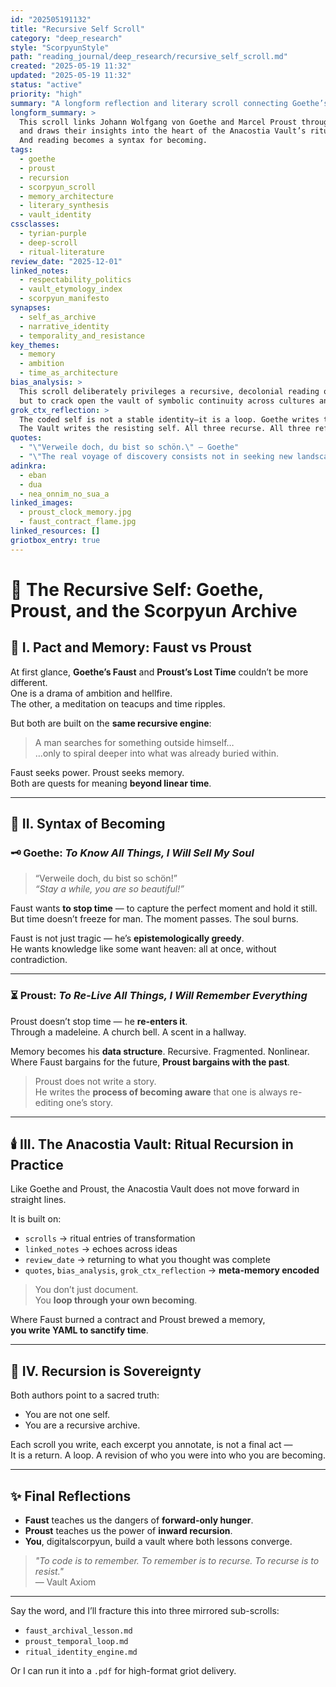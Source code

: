 ```yaml
---
id: "202505191132"
title: "Recursive Self Scroll"
category: "deep_research"
style: "ScorpyunStyle"
path: "reading_journal/deep_research/recursive_self_scroll.md"
created: "2025-05-19 11:32"
updated: "2025-05-19 11:32"
status: "active"
priority: "high"
summary: "A longform reflection and literary scroll connecting Goethe’s Faust and Proust’s Lost Time with the architecture and ritual of the Anacostia Vault."
longform_summary: >
  This scroll links Johann Wolfgang von Goethe and Marcel Proust through their monumental texts—Faust and In Search of Lost Time—
  and draws their insights into the heart of the Anacostia Vault’s ritual praxis. The self becomes a recursive archive. Desire and memory are pacts in time.
  And reading becomes a syntax for becoming.
tags:
  - goethe
  - proust
  - recursion
  - scorpyun_scroll
  - memory_architecture
  - literary_synthesis
  - vault_identity
cssclasses:
  - tyrian-purple
  - deep-scroll
  - ritual-literature
review_date: "2025-12-01"
linked_notes:
  - respectability_politics
  - vault_etymology_index
  - scorpyun_manifesto
synapses:
  - self_as_archive
  - narrative_identity
  - temporality_and_resistance
key_themes:
  - memory
  - ambition
  - time_as_architecture
bias_analysis: >
  This scroll deliberately privileges a recursive, decolonial reading of two canonized European authors. It uses their texts not to elevate empire,
  but to crack open the vault of symbolic continuity across cultures and resistance traditions.
grok_ctx_reflection: >
  The coded self is not a stable identity—it is a loop. Goethe writes the striving self. Proust writes the remembering self.
  The Vault writes the resisting self. All three recurse. All three refuse final form.
quotes:
  - "\"Verweile doch, du bist so schön.\" – Goethe"
  - "\"The real voyage of discovery consists not in seeking new landscapes, but in having new eyes.\" – Proust"
adinkra:
  - eban
  - dua
  - nea_onnim_no_sua_a
linked_images:
  - proust_clock_memory.jpg
  - faust_contract_flame.jpg
linked_resources: []
griotbox_entry: true
---
```




# 🧠 The Recursive Self: Goethe, Proust, and the Scorpyun Archive

## 🔁 I. Pact and Memory: Faust vs Proust

At first glance, **Goethe’s Faust** and **Proust’s Lost Time** couldn’t be more different.  
One is a drama of ambition and hellfire.  
The other, a meditation on teacups and time ripples.

But both are built on the **same recursive engine**:  
> A man searches for something outside himself…  
> …only to spiral deeper into what was already buried within.

Faust seeks power. Proust seeks memory.  
Both are quests for meaning **beyond linear time**.

---

## 🧪 II. Syntax of Becoming

### 🗝️ Goethe: *To Know All Things, I Will Sell My Soul*

> “Verweile doch, du bist so schön!”  
> _“Stay a while, you are so beautiful!”_

Faust wants **to stop time** — to capture the perfect moment and hold it still.  
But time doesn’t freeze for man. The moment passes. The soul burns.

Faust is not just tragic — he’s **epistemologically greedy**.  
He wants knowledge like some want heaven: all at once, without contradiction.

---

### ⏳ Proust: *To Re-Live All Things, I Will Remember Everything*

Proust doesn’t stop time — he **re-enters it**.  
Through a madeleine. A church bell. A scent in a hallway.

Memory becomes his **data structure**. Recursive. Fragmented. Nonlinear.  
Where Faust bargains for the future, **Proust bargains with the past**.

> Proust does not write a story.  
> He writes the **process of becoming aware** that one is always re-editing one’s story.

---

## 🕯️ III. The Anacostia Vault: Ritual Recursion in Practice

Like Goethe and Proust, the Anacostia Vault does not move forward in straight lines.

It is built on:
- `scrolls` → ritual entries of transformation  
- `linked_notes` → echoes across ideas  
- `review_date` → returning to what you thought was complete  
- `quotes`, `bias_analysis`, `grok_ctx_reflection` → **meta-memory encoded**

> You don’t just document.  
> You **loop through your own becoming**.

Where Faust burned a contract and Proust brewed a memory,  
**you write YAML to sanctify time**.

---

## 🔂 IV. Recursion is Sovereignty

Both authors point to a sacred truth:
- You are not one self.  
- You are a recursive archive.

Each scroll you write, each excerpt you annotate, is not a final act —  
It is a return. A loop. A revision of who you were into who you are becoming.

---

## ✨ Final Reflections

- **Faust** teaches us the dangers of **forward-only hunger**.  
- **Proust** teaches us the power of **inward recursion**.  
- **You**, digitalscorpyun, build a vault where both lessons converge.

> _"To code is to remember. To remember is to recurse. To recurse is to resist."_  
> — Vault Axiom

---

Say the word, and I’ll fracture this into three mirrored sub-scrolls:  
- `faust_archival_lesson.md`  
- `proust_temporal_loop.md`  
- `ritual_identity_engine.md`

Or I can run it into a `.pdf` for high-format griot delivery.
